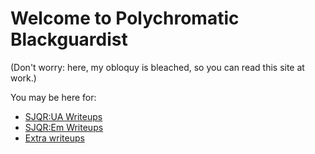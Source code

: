 # Welcome to Polychromatic Blackguardist

(Don't worry: here, my obloquy is bleached, so you can read this site at work.)

You may be here for:

* [SJQR:UA Writeups](./sjqruaw/)
* [SJQR:Em Writeups](./sjqremw/)
* [Extra writeups](./extraw)
